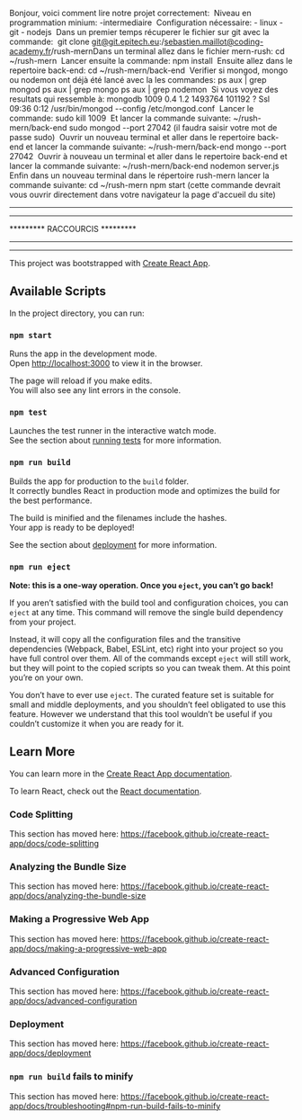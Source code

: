 Bonjour, voici comment lire notre projet correctement:
​
Niveau en programmation minium:
    -intermediaire
​
Configuration nécessaire:
    - linux
    - git
    - nodejs
​
Dans un premier temps récuperer le fichier sur git avec la commande:
​
    git clone git@git.epitech.eu:/sebastien.maillot@coding-academy.fr/rush-mern
​
Dans un terminal allez dans le fichier mern-rush:
    cd ~/rush-mern
​
Lancer ensuite la commande: 
    npm install
​
Ensuite allez dans le repertoire back-end:
    cd ~/rush-mern/back-end
​
Verifier si mongod, mongo ou nodemon ont déjà été lancé avec la les commandes:
    ps aux | grep mongod
    ps aux | grep mongo
    ps aux | grep nodemon
​
Si vous voyez des resultats qui ressemble à: 
mongodb   1009  0.4  1.2 1493764 101192 ?      Ssl  09:36   0:12 /usr/bin/mongod --config /etc/mongod.conf
​
Lancer le commande: 
    sudo kill 1009
​
Et lancer la commande suivante:
    ~/rush-mern/back-end
    sudo mongod --port 27042
    (il faudra saisir votre mot de passe sudo)
​
Ouvrir un nouveau terminal et aller dans le repertoire back-end et lancer la commande suivante:
    ~/rush-mern/back-end
    mongo --port 27042
​
Ouvrir à nouveau un terminal et aller dans le repertoire back-end et lancer la commande suivante:
    ~/rush-mern/back-end
    nodemon server.js
​
Enfin dans un nouveau terminal dans le répertoire rush-mern lancer la commande suivante:
    cd ~/rush-mern
    npm start
    (cette commande devrait vous ouvrir directement dans votre navigateur la page d'accueil du site)




******************************
******************************
********* RACCOURCIS *********
******************************
******************************




This project was bootstrapped with [Create React App](https://github.com/facebook/create-react-app).

## Available Scripts

In the project directory, you can run:

### `npm start`

Runs the app in the development mode.<br>
Open [http://localhost:3000](http://localhost:3000) to view it in the browser.

The page will reload if you make edits.<br>
You will also see any lint errors in the console.

### `npm test`

Launches the test runner in the interactive watch mode.<br>
See the section about [running tests](https://facebook.github.io/create-react-app/docs/running-tests) for more information.

### `npm run build`

Builds the app for production to the `build` folder.<br>
It correctly bundles React in production mode and optimizes the build for the best performance.

The build is minified and the filenames include the hashes.<br>
Your app is ready to be deployed!

See the section about [deployment](https://facebook.github.io/create-react-app/docs/deployment) for more information.

### `npm run eject`

**Note: this is a one-way operation. Once you `eject`, you can’t go back!**

If you aren’t satisfied with the build tool and configuration choices, you can `eject` at any time. This command will remove the single build dependency from your project.

Instead, it will copy all the configuration files and the transitive dependencies (Webpack, Babel, ESLint, etc) right into your project so you have full control over them. All of the commands except `eject` will still work, but they will point to the copied scripts so you can tweak them. At this point you’re on your own.

You don’t have to ever use `eject`. The curated feature set is suitable for small and middle deployments, and you shouldn’t feel obligated to use this feature. However we understand that this tool wouldn’t be useful if you couldn’t customize it when you are ready for it.

## Learn More

You can learn more in the [Create React App documentation](https://facebook.github.io/create-react-app/docs/getting-started).

To learn React, check out the [React documentation](https://reactjs.org/).

### Code Splitting

This section has moved here: https://facebook.github.io/create-react-app/docs/code-splitting

### Analyzing the Bundle Size

This section has moved here: https://facebook.github.io/create-react-app/docs/analyzing-the-bundle-size

### Making a Progressive Web App

This section has moved here: https://facebook.github.io/create-react-app/docs/making-a-progressive-web-app

### Advanced Configuration

This section has moved here: https://facebook.github.io/create-react-app/docs/advanced-configuration

### Deployment

This section has moved here: https://facebook.github.io/create-react-app/docs/deployment

### `npm run build` fails to minify

This section has moved here: https://facebook.github.io/create-react-app/docs/troubleshooting#npm-run-build-fails-to-minify
